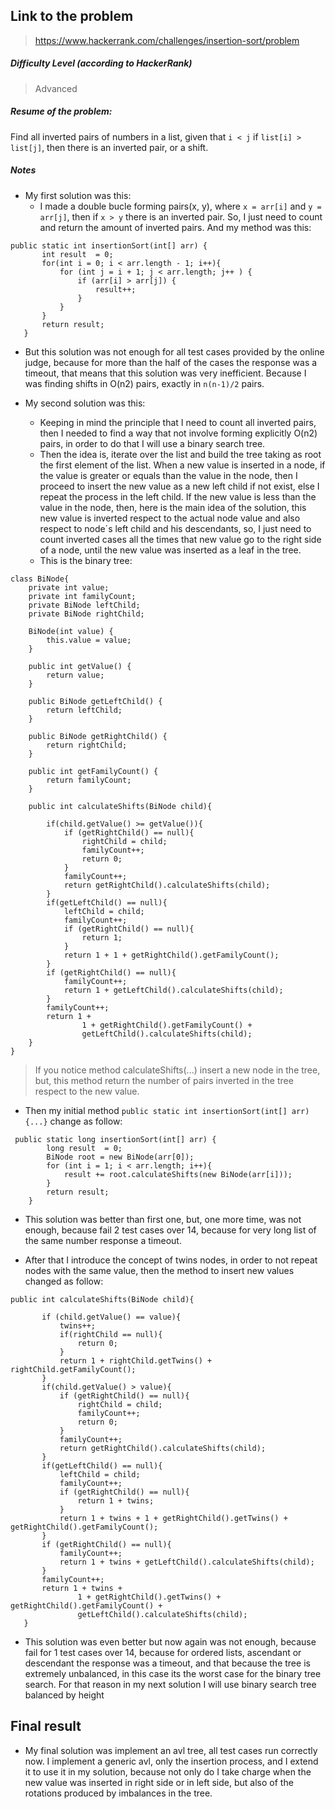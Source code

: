  ## Link to the problem
 
 > https://www.hackerrank.com/challenges/insertion-sort/problem
 
 ##### Difficulty Level (according to HackerRank)
 
 > Advanced
 
 ##### Resume of the problem:
 Find all inverted pairs of numbers in a list, given that `i < j` if `list[i] > list[j]`,
 then there is an inverted pair, or a shift.
 
 ##### Notes
 - My first solution was this:
   * I made a double bucle forming pairs(x, y), where `x = arr[i]` and `y = arr[j]`,
 then if `x > y` there is an inverted pair. So, I just need to count and return the 
 amount of inverted pairs. And my method was this: 
 ```
 public static int insertionSort(int[] arr) {    
        int result  = 0;
        for(int i = 0; i < arr.length - 1; i++){
            for (int j = i + 1; j < arr.length; j++ ) {
                if (arr[i] > arr[j]) {
                    result++;
                }
            }
        }
        return result;
    }
 ```

 
   - But this solution was not enough for all test cases provided by the online judge,
     because for more than the half of the cases the response was a timeout, that means 
     that this solution was very inefficient. Because I was finding shifts in O(n2) pairs,
     exactly in `n(n-1)/2` pairs.
 
-  My second solution was this:
   * Keeping in mind the principle that I need to count all inverted pairs, then
 I needed to find a way that not involve forming explicitly O(n2) pairs, in 
 order to do that I will use a binary search tree.
   * Then the idea is, iterate over the list and build the tree taking as root
the first element of the list. When a new value is inserted in a node, if the
value is greater or equals than the value in the node, then I proceed to insert
the new value as a new left child if not exist, else I repeat the process in the 
left child. If the new value is less than the value in the node, then, here is the
main idea of the solution, this new value is inverted respect to the actual node
value and also respect to node´s left child and his descendants, so, I just need
to count inverted cases all the times that new value go to the right side of a 
node, until the new value was inserted as a leaf in the tree.
   * This is the binary tree: 
```
class BiNode{
    private int value;
    private int familyCount;
    private BiNode leftChild;
    private BiNode rightChild;

    BiNode(int value) {
        this.value = value;
    }

    public int getValue() {
        return value;
    }

    public BiNode getLeftChild() {
        return leftChild;
    }

    public BiNode getRightChild() {
        return rightChild;
    }

    public int getFamilyCount() {
        return familyCount;
    }

    public int calculateShifts(BiNode child){

        if(child.getValue() >= getValue()){
            if (getRightChild() == null){
                rightChild = child;
                familyCount++;
                return 0;
            }
            familyCount++;
            return getRightChild().calculateShifts(child);
        }
        if(getLeftChild() == null){
            leftChild = child;
            familyCount++;
            if (getRightChild() == null){
                return 1;
            }
            return 1 + 1 + getRightChild().getFamilyCount();
        }
        if (getRightChild() == null){
            familyCount++;
            return 1 + getLeftChild().calculateShifts(child);
        }
        familyCount++;
        return 1 +
                1 + getRightChild().getFamilyCount() +
                getLeftChild().calculateShifts(child);
    }
}
```
 > If you notice method calculateShifts(...) insert a new node in the tree, but,
 this method return the number of pairs inverted in the tree respect to the new
 value.
 
 
* Then my initial method `public static int insertionSort(int[] arr){...}`
 change as follow:
 ```
  public static long insertionSort(int[] arr) {
         long result  = 0;
         BiNode root = new BiNode(arr[0]);
         for (int i = 1; i < arr.length; i++){
             result += root.calculateShifts(new BiNode(arr[i]));
         }
         return result;
     }
 ```
 
 * This solution was better than first one, but, one more time, was not enough, 
 because fail 2 test cases over 14, because for very long list of the same number
 response a timeout.
 
 * After that I introduce the concept of twins nodes, in order to not repeat
 nodes with the same value, then the method to insert new values changed as 
 follow:
 ```
public int calculateShifts(BiNode child){

        if (child.getValue() == value){
            twins++;
            if(rightChild == null){
                return 0;
            }
            return 1 + rightChild.getTwins() + rightChild.getFamilyCount();
        }
        if(child.getValue() > value){
            if (getRightChild() == null){
                rightChild = child;
                familyCount++;
                return 0;
            }
            familyCount++;
            return getRightChild().calculateShifts(child);
        }
        if(getLeftChild() == null){
            leftChild = child;
            familyCount++;
            if (getRightChild() == null){
                return 1 + twins;
            }
            return 1 + twins + 1 + getRightChild().getTwins() + getRightChild().getFamilyCount();
        }
        if (getRightChild() == null){
            familyCount++;
            return 1 + twins + getLeftChild().calculateShifts(child);
        }
        familyCount++;
        return 1 + twins +
                1 + getRightChild().getTwins() + getRightChild().getFamilyCount() +
                getLeftChild().calculateShifts(child);
    }
```

   * This solution was even better but now again was not enough, 
because fail for 1 test cases over 14, because for ordered lists, 
ascendant or descendant the response was  a timeout, and that 
because the tree is extremely unbalanced, in this case its the 
worst case for the binary tree search. For that reason in my next
solution I will use binary search tree balanced by height


## Final result

* My final solution was implement an avl tree, all test cases run correctly now.
I implement a generic avl, only the insertion process, and I extend it to use
it in my solution, because not only do I take charge when the new value was 
inserted in right side or in left side, but also of the rotations produced by
imbalances in the tree.